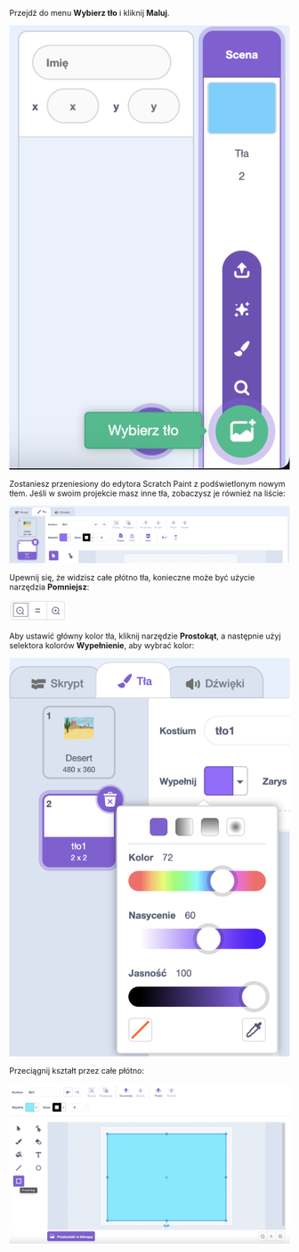 Przejdź do menu **Wybierz tło** i kliknij **Maluj**.

![Opcja „Maluj” w menu „Wybierz tło”.](images/paint-backdrop.png)

Zostaniesz przeniesiony do edytora Scratch Paint z podświetlonym nowym tłem. Jeśli w swoim projekcie masz inne tła, zobaczysz je również na liście:

![Nowe tło wyświetlane w edytorze Paint.](images/new-background-in-editor.png)

Upewnij się, że widzisz całe płótno tła, konieczne może być użycie narzędzia **Pomniejsz**:

![Ikona pomniejszenia](images/zoom-out.png)

Aby ustawić główny kolor tła, kliknij narzędzie **Prostokąt**, a następnie użyj selektora kolorów **Wypełnienie**, aby wybrać kolor:

![Nowe tło dodane do panelu wyboru tła](images/fill-colour-tool.png)

Przeciągnij kształt przez całe płótno:

![Nowe tło dodane do panelu wyboru tła](images/single-colour-backdrop.png)
